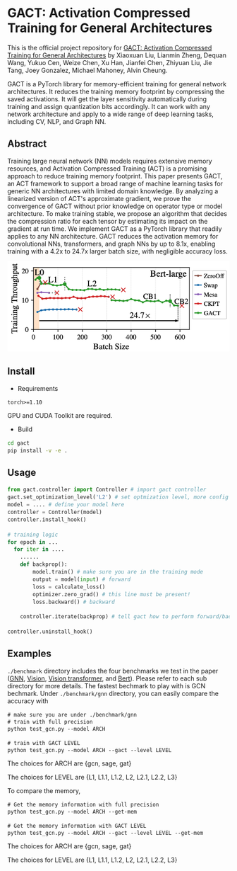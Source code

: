 # GACT: Activation Compressed Training for General Architectures
This is the official project repository for [GACT: Activation Compressed Training for General Architectures](https://arxiv.org/abs/2206.11357) by Xiaoxuan Liu, Lianmin Zheng, Dequan Wang, Yukuo Cen, Weize Chen, Xu Han, Jianfei Chen, Zhiyuan Liu, Jie Tang, Joey Gonzalez, Michael Mahoney, Alvin Cheung.

GACT is a PyTorch library for memory-efficient training for general network architectures. It reduces the training memory footprint by compressing the saved activations. It will get the layer sensitivity automatically during training and assign quantization bits accordingly. It can work with any network architecture and apply to a wide range of deep learning tasks, including CV, NLP, and Graph NN.

## Abstract
Training large neural network (NN) models requires extensive memory resources, and Activation Compressed Training (ACT) is a promising approach to reduce training memory footprint. This paper presents GACT, an ACT framework to support a broad range of machine learning tasks for generic NN architectures with limited domain knowledge. By analyzing a linearized version of ACT's approximate gradient, we prove the convergence of GACT without prior knowledge on operator type or model architecture. To make training stable, we propose an algorithm that decides the compression ratio for each tensor by estimating its impact on the gradient at run time. We implement GACT as a PyTorch library that readily applies to any NN architecture. GACT reduces the activation memory for convolutional NNs, transformers, and graph NNs by up to 8.1x, enabling training with a 4.2x to 24.7x larger batch size, with negligible accuracy loss.

<!-- ![Resnet](./graphs/resnet.png) -->
![Bert](./graphs/bert_large.png)
<!-- ![Swin](./graphs/swin_tiny.png) -->

## Install
- Requirements
```
torch>=1.10
```
GPU and CUDA Toolkit are required.

- Build
```bash
cd gact
pip install -v -e .
```

## Usage
```python
from gact.controller import Controller # import gact controller
gact.set_optimization_level('L2') # set optmization level, more config info can be seen in gact/conf.py
model = .... # define your model here
controller = Controller(model)
controller.install_hook()

# training logic
for epoch in ...
  for iter in ....
    ......
    def backprop():
        model.train() # make sure you are in the training mode
        output = model(input) # forward
        loss = calculate_loss()
        optimizer.zero_grad() # this line must be present!
        loss.backward() # backward

    controller.iterate(backprop) # tell gact how to perform forward/backward

controller.uninstall_hook()
```
## Examples
`./benchmark` directory includes the four benchmarks we test in the paper ([GNN](https://github.com/LiuXiaoxuanPKU/GACT-ICML/tree/release_v6/benchmark/gnn), [Vision](https://github.com/LiuXiaoxuanPKU/GACT-ICML/tree/release_v6/benchmark/vision), [Vision transformer](https://github.com/LiuXiaoxuanPKU/GACT-ICML/tree/release_v6/benchmark/Swin-Transformer), and [Bert](https://github.com/LiuXiaoxuanPKU/GACT-ICML/tree/release_v6/benchmark/text_classification)). Please refer to each sub directory for more details. The fastest bechmark to play with is GCN bechmark. Under `./benchmark/gnn` directory, you can easily compare the accuracy with

```
# make sure you are under ./benchmark/gnn 
# train with full precision
python test_gcn.py --model ARCH

# train with GACT LEVEL
python test_gcn.py --model ARCH --gact --level LEVEL
```

The choices for ARCH are {gcn, sage, gat}

The choices for LEVEL are {L1, L1.1, L1.2, L2, L2.1, L2.2, L3}

To compare the memory,
```
# Get the memory information with full precision
python test_gcn.py --model ARCH --get-mem

# Get the memory information with GACT LEVEL
python test_gcn.py --model ARCH --gact --level LEVEL --get-mem
```

The choices for ARCH are {gcn, sage, gat}

The choices for LEVEL are {L1, L1.1, L1.2, L2, L2.1, L2.2, L3}